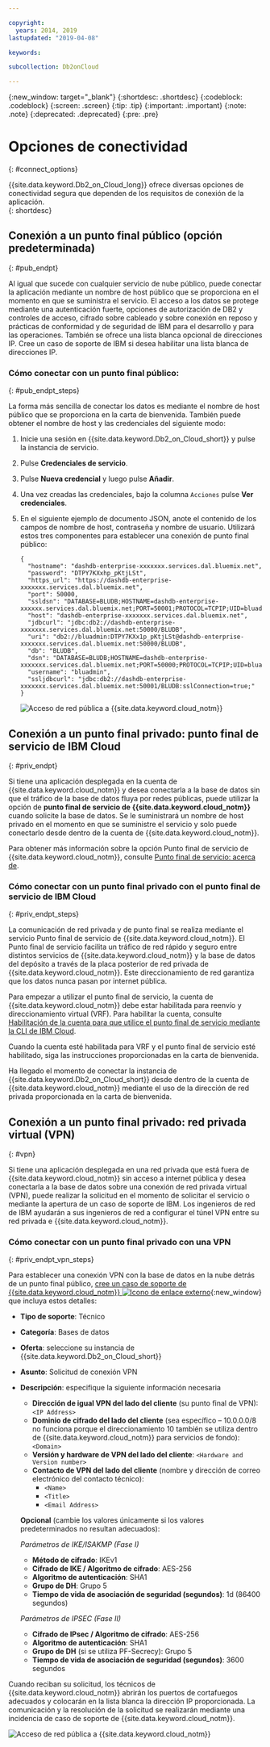 ```yaml
---

copyright:
  years: 2014, 2019
lastupdated: "2019-04-08"

keywords:

subcollection: Db2onCloud

---
```


<!-- Attribute definitions --> 
{:new_window: target="_blank"}
{:shortdesc: .shortdesc}
{:codeblock: .codeblock}
{:screen: .screen}
{:tip: .tip}
{:important: .important}
{:note: .note}
{:deprecated: .deprecated}
{:pre: .pre}

# Opciones de conectividad
{: #connect_options}

{{site.data.keyword.Db2_on_Cloud_long}} ofrece diversas opciones de conectividad segura que dependen de los requisitos de conexión de la aplicación.  
{: shortdesc}

## Conexión a un punto final público (opción predeterminada)
{: #pub_endpt}

Al igual que sucede con cualquier servicio de nube público, puede conectar la aplicación mediante un nombre de host público que se proporciona en el momento en que se suministra el servicio. El acceso a los datos se protege mediante una autenticación fuerte, opciones de autorización de DB2 y controles de acceso, cifrado sobre cableado y sobre conexión en reposo y prácticas de conformidad y de seguridad de IBM para el desarrollo y para las operaciones. También se ofrece una lista blanca opcional de direcciones IP. Cree un caso de soporte de IBM si desea habilitar una lista blanca de direcciones IP.

### Cómo conectar con un punto final público:
{: #pub_endpt_steps}

La forma más sencilla de conectar los datos es mediante el nombre de host público que se proporciona en la carta de bienvenida. También puede obtener el nombre de host y las credenciales del siguiente modo:

1. Inicie una sesión en {{site.data.keyword.Db2_on_Cloud_short}} y pulse la instancia de servicio.
2. Pulse **Credenciales de servicio**.
3. Pulse **Nueva credencial** y luego pulse **Añadir**.
4. Una vez creadas las credenciales, bajo la columna `Acciones` pulse **Ver credenciales**.
5. En el siguiente ejemplo de documento JSON, anote el contenido de los campos de nombre de host, contraseña y nombre de usuario. Utilizará estos tres componentes para establecer una conexión de punto final público:

   ```
   {
     "hostname": "dashdb-enterprise-xxxxxxx.services.dal.bluemix.net",
     "password": "DTPY7KXxhp_pKtjLSt",
     "https_url": "https://dashdb-enterprise-xxxxxxx.services.dal.bluemix.net",
     "port": 50000,
     "ssldsn": "DATABASE=BLUDB;HOSTNAME=dashdb-enterprise-xxxxxx.services.dal.bluemix.net;PORT=50001;PROTOCOL=TCPIP;UID=bluadmin;PWD=DTPY7KXWxhp_pKtjLSt;Security=SSL;",
     "host": "dashdb-enterprise-xxxxxxx.services.dal.bluemix.net",
     "jdbcurl": "jdbc:db2://dashdb-enterprise-xxxxxxx.services.dal.bluemix.net:50000/BLUDB",
     "uri": "db2://bluadmin:DTPY7KXx1p_pKtjLSt@dashdb-enterprise-xxxxxxx.services.dal.bluemix.net:50000/BLUDB",
     "db": "BLUDB",
     "dsn": "DATABASE=BLUDB;HOSTNAME=dashdb-enterprise-xxxxxxx.services.dal.bluemix.net;PORT=50000;PROTOCOL=TCPIP;UID=bluadmin;PWD=DTPYZunlWxhp_pKtjLSt;",
     "username": "bluadmin",
     "ssljdbcurl": "jdbc:db2://dashdb-enterprise-xxxxxxx.services.dal.bluemix.net:50001/BLUDB:sslConnection=true;"
   }

   ```

   ![Acceso de red pública a {{site.data.keyword.cloud_notm}}](images/public_connection.png)

## Conexión a un punto final privado: punto final de servicio de IBM Cloud
{: #priv_endpt}

Si tiene una aplicación desplegada en la cuenta de {{site.data.keyword.cloud_notm}} y desea conectarla a la base de datos sin que el tráfico de la base de datos fluya por redes públicas, puede utilizar la opción de **punto final de servicio de {{site.data.keyword.cloud_notm}}** cuando solicite la base de datos. Se le suministrará un nombre de host privado en el momento en que se suministre el servicio y solo puede conectarlo desde dentro de la cuenta de {{site.data.keyword.cloud_notm}}.  

Para obtener más información sobre la opción Punto final de servicio de {{site.data.keyword.cloud_notm}}, consulte [Punto final de servicio: acerca de](/docs/services/service-endpoint?topic=service-endpoint-about#about).


### Cómo conectar con un punto final privado con el punto final de servicio de IBM Cloud
{: #priv_endpt_steps}

La comunicación de red privada y de punto final se realiza mediante el servicio Punto final de servicio de {{site.data.keyword.cloud_notm}}. El Punto final de servicio facilita un tráfico de red rápido y seguro entre distintos servicios de {{site.data.keyword.cloud_notm}} y la base de datos del depósito a través de la placa posterior de red privada de {{site.data.keyword.cloud_notm}}. Este direccionamiento de red garantiza que los datos nunca pasan por internet pública. 

Para empezar a utilizar el punto final de servicio, la cuenta de {{site.data.keyword.cloud_notm}} debe estar habilitada para reenvío y direccionamiento virtual (VRF). Para habilitar la cuenta, consulte [Habilitación de la cuenta para que utilice el punto final de servicio mediante la CLI de IBM Cloud](/docs/services/service-endpoint?topic=service-endpoint-getting-started#cs_cli_install_steps).

Cuando la cuenta esté habilitada para VRF y el punto final de servicio esté habilitado, siga las instrucciones proporcionadas en la carta de bienvenida.

Ha llegado el momento de conectar la instancia de {{site.data.keyword.Db2_on_Cloud_short}} desde dentro de la cuenta de {{site.data.keyword.cloud_notm}} mediante el uso de la dirección de red privada proporcionada en la carta de bienvenida.

## Conexión a un punto final privado: red privada virtual (VPN)
{: #vpn}

Si tiene una aplicación desplegada en una red privada que está fuera de {{site.data.keyword.cloud_notm}} sin acceso a internet pública y desea conectarla a la base de datos sobre una conexión de red privada virtual (VPN), puede realizar la solicitud en el momento de solicitar el servicio o mediante la apertura de un caso de soporte de IBM. Los ingenieros de red de IBM ayudarán a sus ingenieros de red a configurar el túnel VPN entre su red privada e {{site.data.keyword.cloud_notm}}.

### Cómo conectar con un punto final privado con una VPN
{: #priv_endpt_vpn_steps}

Para establecer una conexión VPN con la base de datos en la nube detrás de un punto final público, [cree un caso de soporte de {{site.data.keyword.cloud_notm}} ![Icono de enlace externo](../../icons/launch-glyph.svg "Icono de enlace externo")](https://cloud.ibm.com/unifiedsupport/cases/add){:new_window} que incluya estos detalles:

* **Tipo de soporte**: Técnico 
* **Categoría**: Bases de datos 
* **Oferta**: seleccione su instancia de {{site.data.keyword.Db2_on_Cloud_short}} 
* **Asunto**: Solicitud de conexión VPN 
* **Descripción**: especifique la siguiente información necesaria
  * **Dirección de igual VPN del lado del cliente** (su punto final de VPN): `<IP Address>`
  * **Dominio de cifrado del lado del cliente** (sea específico – 10.0.0.0/8 no funciona porque el direccionamiento 10 también se utiliza dentro de {{site.data.keyword.cloud_notm}} para servicios de fondo): `<Domain>`
  * **Versión y hardware de VPN del lado del cliente**: `<Hardware and Version number>`
  * **Contacto de VPN del lado del cliente** (nombre y dirección de correo electrónico del contacto técnico): 
    * `<Name>` 
    * `<Title>` 
    * `<Email Address>`

  **Opcional** (cambie los valores únicamente si los valores predeterminados no resultan adecuados):

  *Parámetros de IKE/ISAKMP (Fase I)*

  * **Método de cifrado**: IKEv1
  * **Cifrado de IKE / Algoritmo de cifrado**: AES-256
  * **Algoritmo de autenticación**: SHA1
  * **Grupo de DH**: Grupo 5
  * **Tiempo de vida de asociación de seguridad (segundos)**: 1d (86400 segundos)

  *Parámetros de IPSEC (Fase II)*

  * **Cifrado de IPsec / Algoritmo de cifrado**: AES-256
  * **Algoritmo de autenticación**: SHA1
  * **Grupo de DH** (si se utiliza PF-Secrecy): Grupo 5
  * **Tiempo de vida de asociación de seguridad (segundos)**: 3600 segundos

Cuando reciban su solicitud, los técnicos de {{site.data.keyword.cloud_notm}} abrirán los puertos de cortafuegos adecuados y colocarán en la lista blanca la dirección IP proporcionada. La comunicación y la resolución de la solicitud se realizarán mediante una incidencia de caso de soporte de {{site.data.keyword.cloud_notm}}.

![Acceso de red pública a {{site.data.keyword.cloud_notm}}](images/public_connection_vpn.png)

